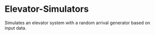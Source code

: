 # Elevator-Simulators
Simulates an elevator system with a random arrival generator based on input data. 
